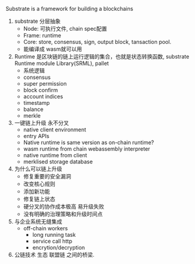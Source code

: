 Substrate is a framework for building a blockchains

1. substrate 分层抽象
    - Node: 可执行文件, chain spec配置
    - Frame: runtime
    - Core: store, consensus, sign, output block, tansaction pool.
    - 能编译成 wasm就可以用
2. Runtime 是区块链的链上运行逻辑的集合，也就是状态转换函数, substrate Runtime module Library(SRML), pallet
    - 系统逻辑
    - consensus
    - super permission
    - block confirm
    - account indices
    - timestamp
    - balance
    - merkle
3. 一键链上升级 永不分叉
   - native client environment
   - entry APIs
   - Native runtime is same version as on-chain runtime?
   - wasm runtime from chain webassembly interpreter
   - native runtime from client
   - merklised storage database
4. 为什么可以链上升级
   - 修复重要的安全漏洞
   - 改变核心规则
   - 添加新功能
   - 修复链上状态
   - 硬分叉的协作成本极高 易升级失败
   - 没有明确的治理策略和升级时间点
5. 与企业系统无缝集成
   - off-chain workers
     - long running task
     - service call http
     - encrytion/decryption
6. 公链技术 生态 联盟链 之间的桥梁.
